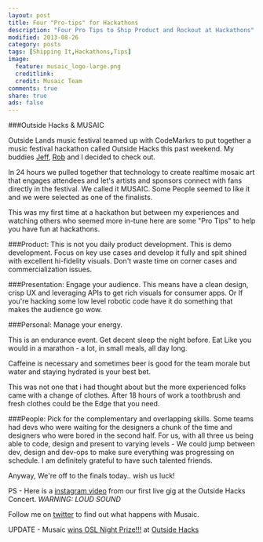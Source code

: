 ```yaml
---
layout: post
title: Four "Pro-tips" for Hackathons
description: "Four Pro Tips to Ship Product and Rockout at Hackathons"
modified: 2013-08-26
category: posts
tags: [Shipping It,Hackathons,Tips]
image:
  feature: musaic_logo-large.png
  creditlink:
  credit: Musaic Team
comments: true
share: true
ads: false
---
```


###Outside Hacks & MUSAIC

Outside Lands music festival teamed up with CodeMarkrs to put together a music festival hackathon called Outside Hacks this past weekend. My buddies [Jeff](www.linkedin.com/in/jeffjv), [Rob](http://twitter.com/robcavin) and I decided to check out.

In 24 hours we pulled together that technology to create realtime mosaic art that engages attendees and let's artists and sponsors connect with fans directly in the festival. We called it MUSAIC. Some People seemed to like it and we were selected as one of the finalists.

This was my first time at a hackathon but between my experiences and watching others who seemed more in-tune here are some "Pro Tips" to help you have fun at hackathons.

###Product: This is not you daily product development.
This is demo development. Focus on key use cases and develop it fully and spit shined with excellent hi-fidelity visuals. Don't waste time on corner cases and commercialization issues.

###Presentation: Engage your audience.
This means  have a clean design, crisp UX and leveraging APIs to get rich visuals for consumer apps. Or If you're hacking some low level robotic code have it do something that makes the audience go wow.

###Personal: Manage your energy.

This is an endurance event. Get decent sleep the night before. Eat Like you would in a marathon - a lot, in small meals, all day long.

Caffeine is necessary and sometimes beer is good for the team morale
but water and staying hydrated is your best bet.

This was not one that i had thought about but the more experienced
folks came with a change of clothes. After 18 hours of work a toothbrush and fresh clothes could be the Edge that you need.

###People: Pick for the complementary and overlapping skills.
Some teams had devs who were waiting for the designers a chunk of the time and designers who were bored in the second half. For us,  with all three us being able to code, design and present to varying levels - We could jump between dev, design and dev-ops to make sure everything was progressing on schedule. I am definitely grateful to have such talented friends.

Anyway, We're off to the finals today.. wish us luck!

PS - Here is a [instagram video](http://instagram.com/p/cmq-vRTg87) from our first live gig at the Outside Hacks Concert. *WARNING: LOUD SOUND*

Follow me on [twitter](http://twitter.com/_sandeep) to find out what happens with Musaic.

UPDATE - Musaic [wins OSL Night Prize!!!](http://www.hackerleague.org/hackathons/outside-hacks/wikipages/52022c05329b37fa19000030) at [Outside Hacks](http://twitter.com/outsidehacks)
